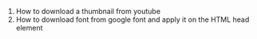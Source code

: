 1. How to download a thumbnail from youtube
2. How to download font from google font and apply it on the HTML head element
